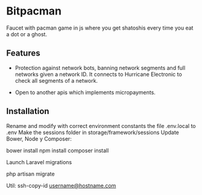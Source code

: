# Bitpacman

Faucet with pacman game in js where you get shatoshis every time you eat a dot or a ghost.

## Features

- Protection against network bots, banning network segments and full networks given a network ID. It connects to Hurricane Electronic to check all segments of a network.

- Open to another apis which implements micropayments.

## Installation

Rename and modify with correct environment constants the file .env.local to .env
Make the sessions folder in storage/framework/sessions
Update Bower, Node y Composer:

bower install
npm install
composer install

Launch Laravel migrations

php artisan migrate

Util:
ssh-copy-id username@hostname.com
